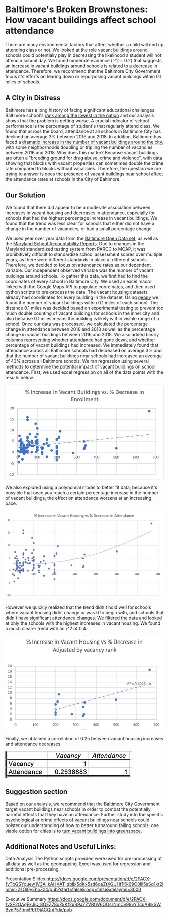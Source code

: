 # Baltimore's Broken Brownstones: How vacant buildings affect school attendance
There are many environmental factors that affect whether a child will end up attending class or not. We looked at the role vacant buildings around schools could potentially play in decreasing the likelihood a student will not attend a school day. We found moderate evidence (r^2 = 0.2) that suggests an increase in vacant buildings around schools is related to a decrease in attendance. Therefore, we recommend that the Baltimore City Government focus it's efforts on tearing down or repurposing vacant buildings within 0.1 miles of schools.

## A City in Distress
Baltimore has a long history of facing significant educational challenges. Baltimore school's [rank among the lowest in the nation](https://www.baltimoresun.com/education/bs-md-nations-report-card-20180409-story.html) and our analysis shows that the problem is getting worse. A crucial indicator of school performance is the percentage of student's that regularly attend class. We found that across the board, attendance at all schools in Baltimore City has declined on average 3% between 2016 and 2018. In addition, Baltimore has faced a [dramatic increase in the number of vacant buildings around the city](https://publicservicescholars.umbc.edu/files/2018/09/Vacant-Housing-Final-2.pdf), with some neighborhoods doubling or tripling the number of vacancies between 2016 and 2018. Why does this matter? Because vacant buildings are often a ["breeding ground for drug abuse, crime and violence"](https://www.citylab.com/equity/2018/07/vacancy-americas-other-housing-crisis/565901/), with data showing that blocks with vacant properties can sometimes double the crime rate compared to blocks without vacancies. Therefore, the question we are trying to answer is does the presence of vacant buildings near school affect the attendance rates at schools in the City of Baltimore.
  
## Our Solution
  We found that there did appear to be a moderate association between increases in vacant housing and decreases in attendance, especially for schools that had the highest percentage increase in vacant buildings. We found that the trend was less clear for schools that either did not have a change in the number of vacancies, or had a small percentage change.
  
  We used year over year data from the [Baltimore Open Data set](https://data.baltimorecity.gov/), as well as the [Maryland School Accountability Reports](https://reportcard.msde.maryland.gov/). Due to changes in the Maryland standerdized testing system from PARCC to MCAP, it was prohibitively difficult to standardize school assessment scores over multiple years, as there were different standards in place at different schools. Therefore, we decided to focus on attendance rates as our dependent variable. Our independent observed variable was the number of vacant buildings around schools. To gather this data, we first had to find the coordinates of every school in Baltimore City. We used an excel macro linked with the Google Maps API to populate coordinates, and then used python scripts to pre-process the data. The vacant housing datasets already had coordinates for every building in the dataset. Using [geopy](https://geopy.readthedocs.io/en/stable/) we found the number of vacant buildings within 0.1 miles of each school. The distance 0.1 miles was decided based on experimental testing to prevent too much double counting of vacant buildings for schools in the inner city and also because 0.1 miles means the building is likely within visible range of a school.
  Once our data was processed, we calculated the percentage change in attendance between 2016 and 2018 as well as the percentage change in vacant buildings between 2016 and 2018. We also added binary columns representing whether attendance had gone down, and whether percentage of vacant buildings had increased. We immediately found that attendance across all Baltimore schools had decreased on average 3% and that the number of vacant buildings near schools had increased an average of 43% across all Baltimore schools. We ran regression using several methods to determine the potential impact of vacant buildings on school attendance. First, we used excel regression on all of the data points with the results below.
  
![alt text](https://github.com/jhu-business-analytics/Midterm-Johnny-Dab/blob/master/p1.png)
  
  
We also explored using a polynomial model to better fit data, because it's possible that once you reach a certain percentage increase in the number of vacant buildings, the effect on attendance worsens at an increasing pace.
 
![alt text](https://github.com/jhu-business-analytics/Midterm-Johnny-Dab/blob/master/p4.png)

However we quickly realized that the trend didn't hold well for schools where vacant housing didnt change or was 0 to begin with, and schools that didn't have significant attendance changes. We filtered the data and looked at only the schools with the highest increases in vacant housing. We found a much clearer trend with an r^2 of 0.4.
 
![alt text](https://github.com/jhu-business-analytics/Midterm-Johnny-Dab/blob/master/p3.png)
 
 
Finally, we obtained a correlation of 0.25 between vacant housing increases and attendance decreases.
 
![alt text](https://github.com/jhu-business-analytics/Midterm-Johnny-Dab/blob/master/corr.png)
 
  
  
  
## Suggestion section
  Based on our analysis, we recommend that the Baltimore City Government target vacant buildings near schools in order to combat the potentially harmful effects that they have on attendance. Further study into the specific psychological or crime effects of vacant buildings near schools could bolster our understanding of how to better turnaround failing schools. one viable option for cities is to [turn vacant buildings into greenspace](https://urbanland.uli.org/economy-markets-trends/from-vacant-properties-to-green-space/).

## Additional Notes and Useful Links:

Data Analysis
The Python scripts provided were used for pre-processing of all data as well as the geomapping.
Excel was used for regression and additional pre-processing

Presentation Slides
https://docs.google.com/presentation/d/e/2PACX-1vTbGSYouew1V3A_kAHXAT_qblix5dKx5sd6qeZtXGUHf1Kk69C8Ill5sSq1kr2Immc-2zOi0yEhoZz4/pub?start=false&loop=false&delayms=3000

Executive Summary
https://docs.google.com/document/d/e/2PACX-1vSF2OAgFkJiQ_8QEZ78oZkKf2uR9J7ZVRfW6OOsrNmCv99vYTcuA8jkSWBynP57fmxPbT9jAGQnfYda/pub

